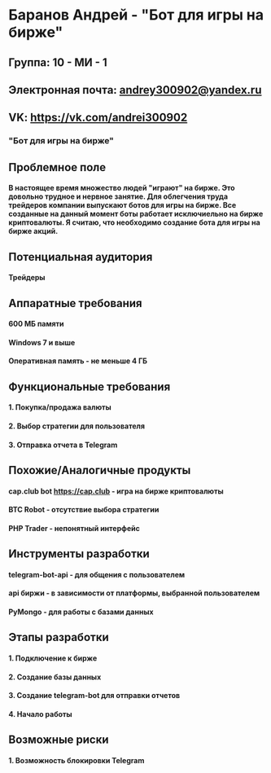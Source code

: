 # Баранов Андрей - "Бот для игры на бирже"
## Группа: 10 - МИ - 1
## Электронная почта: andrey300902@yandex.ru
## VK: https://vk.com/andrei300902
### "Бот для игры на бирже"
## Проблемное поле
#### В настоящее время множество людей "играют" на бирже. Это довольно трудное и нервное занятие. Для облегчения труда трейдеров компании выпускают ботов для игры на бирже. Все созданные на данный момент боты работает исключиельно на бирже криптовалюты. Я считаю, что необходимо создание бота для игры на бирже акций.
## Потенциальная аудитория
#### Трейдеры
## Аппаратные требования
#### 600 МБ памяти
#### Windows 7 и выше
#### Оперативная память - не меньше 4 ГБ
## Функциональные требования
#### 1. Покупка/продажа валюты
#### 2. Выбор стратегии для пользователя
#### 3. Отправка отчета в Telegram
## Похожие/Аналогичные продукты
#### cap.club bot https://cap.club - игра на бирже криптовалюты
#### BTC Robot - отсутствие выбора стратегии
#### PHP Trader - непонятный интерфейс
## Инструменты разработки
#### telegram-bot-api - для общения с пользователем
#### api биржи - в зависимости от платформы, выбранной пользователем
#### PyMongo - для работы с базами данных
## Этапы разработки
#### 1. Подключение к бирже
#### 2. Создание базы данных
#### 3. Создание telegram-bot для отправки отчетов
#### 4. Начало работы
## Возможные риски
#### 1. Возможность блокировки Telegram
